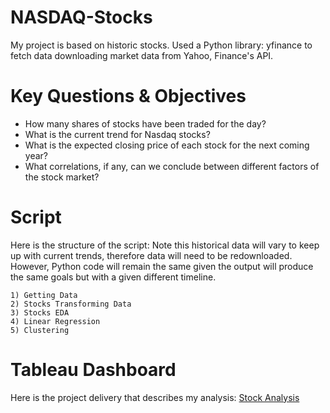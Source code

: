 # NASDAQ-Stocks

My project is based on historic stocks. Used a Python library: yfinance to fetch data downloading market data from Yahoo, Finance's API.

# Key Questions & Objectives

* How many shares of stocks have been traded for the day?
* What is the current trend for Nasdaq stocks?
* What is the expected closing price of each stock for the next coming year?
* What correlations, if any, can we conclude between different factors of the stock market?

# Script

Here is the structure of the script: Note this historical data will vary to keep up with current trends, therefore data will need to be redownloaded. However, Python code will remain the same given the output will produce the same goals but with a given different timeline.
```
1) Getting Data
2) Stocks Transforming Data
3) Stocks EDA
4) Linear Regression
5) Clustering

```
# Tableau Dashboard

Here is the project delivery that describes my analysis: [Stock Analysis](https://public.tableau.com/app/profile/matthew3308/viz/StockAnalysis2014-2024/StockAnalysis?publish=yes(https://public.tableau.com/app/profile/matthew3308/viz/StockAnalysis_17279693837590/StockAnalysis))
